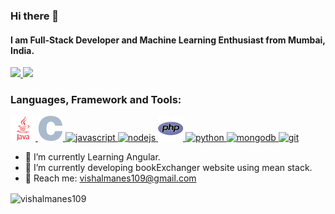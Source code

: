 ### Hi there 👋

#### I am Full-Stack Developer and Machine Learning Enthusiast from Mumbai, India.

<p>
<a href="https://vishalmanes109.github.io/portfolio/" target="_blank">
  <img src="https://img.shields.io/badge/website-%23E34F26.svg?&style=for-the-badge" />
</a> 

<a href="https://www.linkedin.com/in/vishalm109/" target="_blank">
  <img src="https://img.shields.io/badge/linkedin-%230077B5.svg?&style=for-the-badge&logo=linkedin&logoColor=white" />
</a> 

</p>


<h3 align="left">Languages, Framework and Tools:</h3>
<p align="left"> 
  
   <a href="https://docs.oracle.com/en/java/" target="_blank"> <img src="https://github.com/devicons/devicon/blob/master/icons/java/java-plain-wordmark.svg" alt="java" width="40" height="40"/> </a> 
  <a href="https://devdocs.io/c/" target="_blank"> <img src="https://github.com/devicons/devicon/blob/master/icons/c/c-original.svg" alt="C" width="40" height="40"/> </a> 
   <a href="https://developer.mozilla.org/en-US/docs/Web/JavaScript" target="_blank"> <img src="https://devicons.github.io/devicon/devicon.git/icons/javascript/javascript-original.svg" alt="javascript" width="40" height="40"/>
   <a href="https://nodejs.org" target="_blank"> <img src="https://devicons.github.io/devicon/devicon.git/icons/nodejs/nodejs-original-wordmark.svg" alt="nodejs" width="40" height="40"/> </a>
    <a href="https://www.php.net/docs.php" target="_blank"> <img src="https://github.com/devicons/devicon/blob/master/icons/php/php-original.svg" alt="php" width="40" height="40"/> </a> 
  <a href="https://www.python.org" target="_blank"> <img src="https://devicons.github.io/devicon/devicon.git/icons/python/python-original.svg" alt="python" width="40" height="40"/> </a>
    <a href="https://www.mongodb.com/" target="_blank"> <img src="https://devicons.github.io/devicon/devicon.git/icons/mongodb/mongodb-original-wordmark.svg" alt="mongodb" width="40" height="40"/> </a>
   <a href="https://git-scm.com/" target="_blank"> <img src="https://www.vectorlogo.zone/logos/git-scm/git-scm-icon.svg" alt="git" width="40" height="40"/> </a>
</p>


- 🌱 I’m currently Learning Angular.
- 🌟 I’m currently developing  bookExchanger website using mean stack.
- 📧 Reach me: [vishalmanes109@gmail.com](mailto:vishalmanes109@gmail.com)


<p><img align="center" src="https://github-readme-stats.vercel.app/api/top-langs/?username=vishalmanes109&layout=compact" alt="vishalmanes109" /></p>


